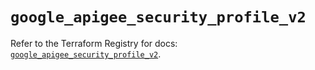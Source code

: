 # `google_apigee_security_profile_v2`

Refer to the Terraform Registry for docs: [`google_apigee_security_profile_v2`](https://registry.terraform.io/providers/hashicorp/google/6.43.0/docs/resources/apigee_security_profile_v2).
